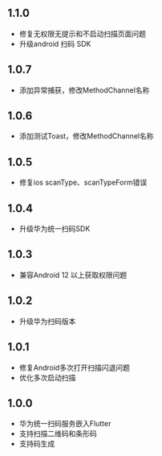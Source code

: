 ## 1.1.0
* 修复无权限无提示和不启动扫描页面问题
* 升级android 扫码 SDK

## 1.0.7
* 添加异常捕获，修改MethodChannel名称

## 1.0.6
* 添加测试Toast，修改MethodChannel名称

## 1.0.5
* 修复ios scanType、scanTypeForm错误

## 1.0.4
* 升级华为统一扫码SDK

## 1.0.3
* 兼容Android 12 以上获取权限问题

## 1.0.2
* 升级华为扫码版本

## 1.0.1
* 修复Android多次打开扫描闪退问题
* 优化多次启动扫描

## 1.0.0
* 华为统一扫码服务嵌入Flutter
* 支持扫描二维码和条形码
* 支持码生成
